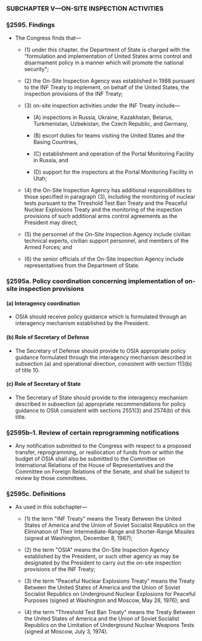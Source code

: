 ### SUBCHAPTER V—ON-SITE INSPECTION ACTIVITIES

### §2595. Findings
* The Congress finds that—

  * (1) under this chapter, the Department of State is charged with the "formulation and implementation of United States arms control and disarmament policy in a manner which will promote the national security";

  * (2) the On-Site Inspection Agency was established in 1988 pursuant to the INF Treaty to implement, on behalf of the United States, the inspection provisions of the INF Treaty;

  * (3) on-site inspection activities under the INF Treaty include—

    * (A) inspections in Russia, Ukraine, Kazakhstan, Belarus, Turkmenistan, Uzbekistan, the Czech Republic, and Germany,

    * (B) escort duties for teams visiting the United States and the Basing Countries,

    * (C) establishment and operation of the Portal Monitoring Facility in Russia, and

    * (D) support for the inspectors at the Portal Monitoring Facility in Utah;


  * (4) the On-Site Inspection Agency has additional responsibilities to those specified in paragraph (3), including the monitoring of nuclear tests pursuant to the Threshold Test Ban Treaty and the Peaceful Nuclear Explosions Treaty and the monitoring of the inspection provisions of such additional arms control agreements as the President may direct;

  * (5) the personnel of the On-Site Inspection Agency include civilian technical experts, civilian support personnel, and members of the Armed Forces; and

  * (6) the senior officials of the On-Site Inspection Agency include representatives from the Department of State.

### §2595a. Policy coordination concerning implementation of on-site inspection provisions
#### (a) Interagency coordination
* OSIA should receive policy guidance which is formulated through an interagency mechanism established by the President.

#### (b) Role of Secretary of Defense
* The Secretary of Defense should provide to OSIA appropriate policy guidance formulated through the interagency mechanism described in subsection (a) and operational direction, consistent with section 113(b) of title 10.

#### (c) Role of Secretary of State
* The Secretary of State should provide to the interagency mechanism described in subsection (a) appropriate recommendations for policy guidance to OSIA consistent with sections 2551(3) and 2574(b) of this title.

### §2595b–1. Review of certain reprogramming notifications
* Any notification submitted to the Congress with respect to a proposed transfer, reprogramming, or reallocation of funds from or within the budget of OSIA shall also be submitted to the Committee on International Relations of the House of Representatives and the Committee on Foreign Relations of the Senate, and shall be subject to review by those committees.

### §2595c. Definitions
* As used in this subchapter—

  * (1) the term "INF Treaty" means the Treaty Between the United States of America and the Union of Soviet Socialist Republics on the Elimination of Their Intermediate-Range and Shorter-Range Missiles (signed at Washington, December 8, 1987);

  * (2) the term "OSIA" means the On-Site Inspection Agency established by the President, or such other agency as may be designated by the President to carry out the on-site inspection provisions of the INF Treaty;

  * (3) the term "Peaceful Nuclear Explosions Treaty" means the Treaty Between the United States of America and the Union of Soviet Socialist Republics on Underground Nuclear Explosions for Peaceful Purposes (signed at Washington and Moscow, May 28, 1976); and

  * (4) the term "Threshold Test Ban Treaty" means the Treaty Between the United States of America and the Union of Soviet Socialist Republics on the Limitation of Underground Nuclear Weapons Tests (signed at Moscow, July 3, 1974).